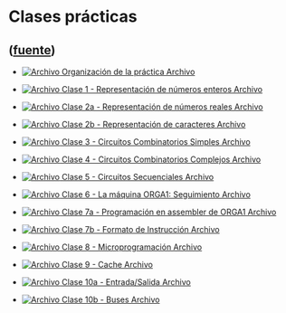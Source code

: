 # Clases prácticas
([fuente](https://campus.exactas.uba.ar/course/view.php?id=1058&section=3))
---
  - [![Archivo](https://campus.exactas.uba.ar/theme/image.php/magazine/core/1462913092/f/pdf) Organización de la práctica Archivo](https://campus.exactas.uba.ar/mod/resource/view.php?id=57230)

  - [![Archivo](https://campus.exactas.uba.ar/theme/image.php/magazine/core/1462913092/f/pdf) Clase 1 - Representación de números enteros Archivo](https://campus.exactas.uba.ar/mod/resource/view.php?id=57231)

  - [![Archivo](https://campus.exactas.uba.ar/theme/image.php/magazine/core/1462913092/f/pdf) Clase 2a - Representación de números reales Archivo](https://campus.exactas.uba.ar/mod/resource/view.php?id=57358)

  - [![Archivo](https://campus.exactas.uba.ar/theme/image.php/magazine/core/1462913092/f/pdf) Clase 2b - Representación de caracteres Archivo](https://campus.exactas.uba.ar/mod/resource/view.php?id=57359)

  - [![Archivo](https://campus.exactas.uba.ar/theme/image.php/magazine/core/1462913092/f/pdf) Clase 3 - Circuitos Combinatorios Simples Archivo](https://campus.exactas.uba.ar/mod/resource/view.php?id=57719)

  - [![Archivo](https://campus.exactas.uba.ar/theme/image.php/magazine/core/1462913092/f/pdf) Clase 4 - Circuitos Combinatorios Complejos Archivo](https://campus.exactas.uba.ar/mod/resource/view.php?id=57720)

  - [![Archivo](https://campus.exactas.uba.ar/theme/image.php/magazine/core/1462913092/f/pdf) Clase 5 - Circuitos Secuenciales Archivo](https://campus.exactas.uba.ar/mod/resource/view.php?id=57721)

  - [![Archivo](https://campus.exactas.uba.ar/theme/image.php/magazine/core/1462913092/f/pdf) Clase 6 - La máquina ORGA1: Seguimiento Archivo](https://campus.exactas.uba.ar/mod/resource/view.php?id=58667)

  - [![Archivo](https://campus.exactas.uba.ar/theme/image.php/magazine/core/1462913092/f/pdf) Clase 7a - Programación en assembler de ORGA1 Archivo](https://campus.exactas.uba.ar/mod/resource/view.php?id=58816)

  - [![Archivo](https://campus.exactas.uba.ar/theme/image.php/magazine/core/1462913092/f/pdf) Clase 7b - Formato de Instrucción Archivo](https://campus.exactas.uba.ar/mod/resource/view.php?id=58817)

  - [![Archivo](https://campus.exactas.uba.ar/theme/image.php/magazine/core/1462913092/f/pdf) Clase 8 - Microprogramación Archivo](https://campus.exactas.uba.ar/mod/resource/view.php?id=58906)

  - [![Archivo](https://campus.exactas.uba.ar/theme/image.php/magazine/core/1462913092/f/pdf) Clase 9 - Cache Archivo](https://campus.exactas.uba.ar/mod/resource/view.php?id=58990)

  - [![Archivo](https://campus.exactas.uba.ar/theme/image.php/magazine/core/1462913092/f/pdf) Clase 10a - Entrada/Salida Archivo](https://campus.exactas.uba.ar/mod/resource/view.php?id=59028)

  - [![Archivo](https://campus.exactas.uba.ar/theme/image.php/magazine/core/1462913092/f/pdf) Clase 10b - Buses Archivo](https://campus.exactas.uba.ar/mod/resource/view.php?id=59029)

